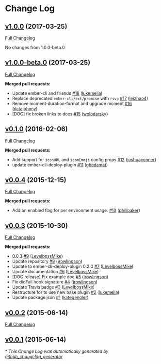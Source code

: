 # Change Log

## [v1.0.0](https://github.com/ember-cli-deploy/ember-cli-deploy-slack/tree/v1.0.0) (2017-03-25)
[Full Changelog](https://github.com/ember-cli-deploy/ember-cli-deploy-slack/compare/v1.0.0-beta.0...v1.0.0)

No changes from 1.0.0-beta.0

## [v1.0.0-beta.0](https://github.com/ember-cli-deploy/ember-cli-deploy-slack/tree/v1.0.0-beta.0) (2017-03-25)
[Full Changelog](https://github.com/ember-cli-deploy/ember-cli-deploy-slack/compare/v0.1.0...v1.0.0-beta.0)

**Merged pull requests:**

- Update ember-cli and friends [\#18](https://github.com/ember-cli-deploy/ember-cli-deploy-slack/pull/18) ([lukemelia](https://github.com/lukemelia))
- Replace deprecated `ember-cli/ext/promise` with `rsvp` [\#17](https://github.com/ember-cli-deploy/ember-cli-deploy-slack/pull/17) ([leizhao4](https://github.com/leizhao4))
- Remove moment-duration-format and upgrade moment [\#16](https://github.com/ember-cli-deploy/ember-cli-deploy-slack/pull/16) ([datajohnny](https://github.com/datajohnny))
- \[DOC\] fix broken links to docs [\#15](https://github.com/ember-cli-deploy/ember-cli-deploy-slack/pull/15) ([wolodarsky](https://github.com/wolodarsky))

## [v0.1.0](https://github.com/ember-cli-deploy/ember-cli-deploy-slack/tree/v0.1.0) (2016-02-06)
[Full Changelog](https://github.com/ember-cli-deploy/ember-cli-deploy-slack/compare/v0.0.4...v0.1.0)

**Merged pull requests:**

- Add support for `iconURL` and `iconEmoji` config props [\#12](https://github.com/ember-cli-deploy/ember-cli-deploy-slack/pull/12) ([joshuaconner](https://github.com/joshuaconner))
- update ember-cli-deploy-plugin [\#11](https://github.com/ember-cli-deploy/ember-cli-deploy-slack/pull/11) ([ghedamat](https://github.com/ghedamat))

## [v0.0.4](https://github.com/ember-cli-deploy/ember-cli-deploy-slack/tree/v0.0.4) (2015-12-15)
[Full Changelog](https://github.com/ember-cli-deploy/ember-cli-deploy-slack/compare/v0.0.3...v0.0.4)

**Merged pull requests:**

- Add an enabled flag for per environment usage. [\#10](https://github.com/ember-cli-deploy/ember-cli-deploy-slack/pull/10) ([phillbaker](https://github.com/phillbaker))

## [v0.0.3](https://github.com/ember-cli-deploy/ember-cli-deploy-slack/tree/v0.0.3) (2015-10-30)
[Full Changelog](https://github.com/ember-cli-deploy/ember-cli-deploy-slack/compare/v0.0.2...v0.0.3)

**Merged pull requests:**

- 0.0.3 [\#9](https://github.com/ember-cli-deploy/ember-cli-deploy-slack/pull/9) ([LevelbossMike](https://github.com/LevelbossMike))
- Update repository [\#8](https://github.com/ember-cli-deploy/ember-cli-deploy-slack/pull/8) ([jrowlingson](https://github.com/jrowlingson))
- Update to ember-cli-deploy-plugin 0.2.0 [\#7](https://github.com/ember-cli-deploy/ember-cli-deploy-slack/pull/7) ([LevelbossMike](https://github.com/LevelbossMike))
- Update documentation [\#6](https://github.com/ember-cli-deploy/ember-cli-deploy-slack/pull/6) ([LevelbossMike](https://github.com/LevelbossMike))
- \[DOC release\] Fix example doc [\#5](https://github.com/ember-cli-deploy/ember-cli-deploy-slack/pull/5) ([jrowlingson](https://github.com/jrowlingson))
- Fix didFail hook signature [\#4](https://github.com/ember-cli-deploy/ember-cli-deploy-slack/pull/4) ([jrowlingson](https://github.com/jrowlingson))
- Update Travis badge [\#3](https://github.com/ember-cli-deploy/ember-cli-deploy-slack/pull/3) ([LevelbossMike](https://github.com/LevelbossMike))
- Restructure for to use new base plugin [\#2](https://github.com/ember-cli-deploy/ember-cli-deploy-slack/pull/2) ([lukemelia](https://github.com/lukemelia))
- Update package.json [\#1](https://github.com/ember-cli-deploy/ember-cli-deploy-slack/pull/1) ([kategengler](https://github.com/kategengler))

## [v0.0.2](https://github.com/ember-cli-deploy/ember-cli-deploy-slack/tree/v0.0.2) (2015-06-14)
[Full Changelog](https://github.com/ember-cli-deploy/ember-cli-deploy-slack/compare/v0.0.1...v0.0.2)

## [v0.0.1](https://github.com/ember-cli-deploy/ember-cli-deploy-slack/tree/v0.0.1) (2015-06-14)


\* *This Change Log was automatically generated by [github_changelog_generator](https://github.com/skywinder/Github-Changelog-Generator)*
